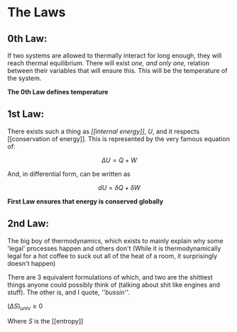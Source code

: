 # The Laws

## 0th Law:
If two systems are allowed to thermally interact for long enough, they will reach thermal equilibrium. There will exist *one, and only one,* relation between their variables that will ensure this. This will be the temperature of the system.

**The 0th Law defines temperature**

## 1st Law:
There exists such a thing as *[[internal energy]]*, $U$, and it respects [[conservation of energy]].  This is represented by the very famous equation of:

$$\Delta U = Q + W $$

And, in differential form, can be written as

$$dU = \delta Q + \delta W $$

**First Law ensures that energy is conserved globally**
## 2nd Law:
The big boy of thermodynamics, which exists to mainly explain why some 'legal' processes happen and others don't (While it is thermodynamically legal for a hot coffee to suck out all of the heat of a room, it surprisingly doesn't happen)

There are 3 equivalent formulations of which, and two are the shittiest things anyone could possibly think of (talking about shit like engines and stuff). The other is, and I quote, *''bussin''*.

$(\Delta S)_{univ} \geq 0$

Where $S$ is the [[entropy]]
